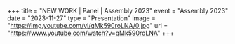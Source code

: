 +++
title = "NEW WORK | Panel | Assembly 2023"
event = "Assembly 2023"
date = "2023-11-27"
type = "Presentation"
image = "https://img.youtube.com/vi/qMk590roLNA/0.jpg"
url = "https://www.youtube.com/watch?v=qMk590roLNA"
+++